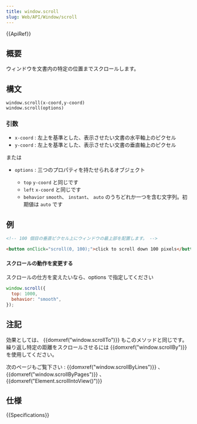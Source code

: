 ```yaml
---
title: window.scroll
slug: Web/API/Window/scroll
---
```


{{ApiRef}}

## 概要

ウィンドウを文書内の特定の位置までスクロールします。

## 構文

```
window.scroll(x-coord,y-coord)
window.scroll(options)
```

### 引数

- `x-coord` : 左上を基準とした、表示させたい文書の水平軸上のピクセル
- `y-coord` : 左上を基準とした、表示させたい文書の垂直軸上のピクセル

または

- `options` : 三つのプロパティを持たせられるオブジェクト

  - `top` `y-coord` と同じです
  - `left` `x-coord` と同じです
  - `behavior` `smooth`、 `instant`、 `auto` のうちどれか一つを含む文字列。初期値は `auto` です

## 例

```html
<!-- 100 個目の垂直ピクセル上にウィンドウの最上部を配置します。 -->

<button onClick="scroll(0, 100);">click to scroll down 100 pixels</button>
```

#### スクロールの動作を変更する

スクロールの仕方を変えたいなら、options で指定してください

```js
window.scroll({
  top: 1000,
  behavior: "smooth",
});
```

## 注記

効果としては、 {{domxref("window.scrollTo")}} もこのメソッドと同じです。 繰り返し特定の距離をスクロールさせるには {{domxref("window.scrollBy")}} を使用してください。

次のページもご覧下さい : {{domxref("window.scrollByLines")}} 、 {{domxref("window.scrollByPages")}} 、 {{domxref("Element.scrollIntoView()")}}

## 仕様

{{Specifications}}

